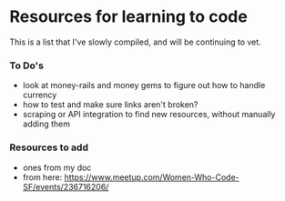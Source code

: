 # Resources for learning to code
This is a list that I've slowly compiled, and will be continuing to vet.

### To Do's
 * look at money-rails and money gems to figure out how to handle currency
 * how to test and make sure links aren't broken?
 * scraping or API integration to find new resources, without manually adding them

### Resources to add
 * ones from my doc
 * from here: https://www.meetup.com/Women-Who-Code-SF/events/236716206/
